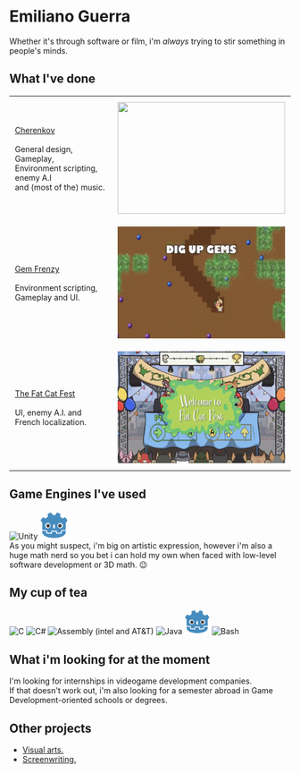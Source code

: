 # Emiliano Guerra

Whether it's through software or film, i'm <i>always</i> trying to stir something in people's minds.

## What I've done

<div id="image-table" align="center">
    <table>
        <tr>
            <td style="padding:10px">
                <div class= "center">
                <a href="https://gugulplex.itch.io/cherenkov"> Cherenkov 
                </a> 
                </div> <br>
                    General design, Gameplay, <br> 
                    Environment scripting, enemy A.I <br>
                    and (most of the) music.
            </td>
            <td style="padding:10px">
                <img src="cherenkov-gif.gif" width="300" height="200"/>
            </td>
        </tr>
        <tr>
            <td style="padding:10px">
                <div class="center">
                <a href="https://theyippies.itch.io/gem-frenzy"> Gem Frenzy
                </a>
                </div> <br>
                    Environment scripting, Gameplay and UI. <br>
            </td>
            <td style="padding:10px">
                <img src="gemfrenzy-gif.gif" width="300" height="200"/>
            </td>
        </tr>
        <tr>
            <td style="padding:10px">
                <div class="center">
                <a href="https://store.steampowered.com/app/3259080/The_Fat_Cat_Fest/"> The Fat Cat Fest
                </a>
                </div> <br>
                    UI, enemy A.I. and French localization. <br>
            </td>
            <td style="padding:10px">
                <img src="fcf-gif.gif" width="300" height="200"/>
            </td>
        </tr>
    </table>
</div>

## Game Engines I've used
![Unity](https://img.icons8.com/?size=50&id=P08kExl7rixR&format=png&color=000000)
<img src="godot-game-engine-icon.png" width="50"/>
<br>
As you might suspect, i'm big on artistic expression, however i'm also a huge math nerd so you bet i can hold my own
when faced with low-level software development or 3D math. 😉
<br>


## My cup of tea
![C](https://img.icons8.com/?size=50&id=40670&format=png&color=000000)
![C#](https://img.icons8.com/?size=50&id=55251&format=png&color=000000)
![Assembly (intel and AT&T)](https://img.icons8.com/?size=50&id=gVK745a4Vaur&format=png&color=000000)
![Java](https://img.icons8.com/?size=50&id=13679&format=png&color=000000)
<img src="godot-game-engine-icon.png" width="45"/>
![Bash](https://img.icons8.com/?size=50&id=9MJf0ngDwS8z&format=png&color=000000)

## What i'm looking for at the moment
I'm looking for internships in videogame development companies. <br>
If that doesn't work out, i'm also looking for a semester abroad in Game Development-oriented schools or degrees.

## Other projects
- [Visual arts.](https://www.youtube.com/playlist?list=PLwHdQa98PnrLROTGhKsHkvT6TRiHCENQS)
- [Screenwriting.](https://github.com/soetgdeznsgk/Guion-de-Ficcion)
<!--
**soetgdeznsgk/soetgdeznsgk** is a ✨ _special_ ✨ repository because its `README.md` (this file) appears on your GitHub profile.

Here are some ideas to get you started:

- 🔭 I’m currently working on ...
- 🌱 I’m currently learning ...
- 👯 I’m looking to collaborate on ...
- 🤔 I’m looking for help with ...
- 💬 Ask me about ...
- 📫 How to reach me: ...
- 😄 Pronouns: ...
- ⚡ Fun fact: ...
-->
